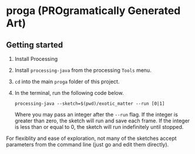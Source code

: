 # proga (PROgramatically Generated Art)

## Getting started
1. Install Processing
1. Install `processing-java` from the processing `Tools` menu.
1. `cd` into the main `proga` folder of this project.
1. In the terminal, run the following code below.

    ```
    processing-java --sketch=$(pwd)/exotic_matter --run [0|1]
    ```

    Where you may pass an integer after the `--run` flag. If the integer is greater than zero, the sketch will run and save each frame. If the integer is less than or equal to 0, the sketch will run indefinitely until stopped.

For flexiblity and ease of exploration, not many of the sketches accept parameters from the command line (just go and edit them directly).